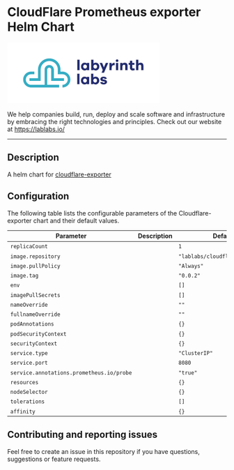 # CloudFlare Prometheus exporter Helm Chart

[<img src="ll-logo.png">](https://lablabs.io/)

We help companies build, run, deploy and scale software and infrastructure by embracing the right technologies and principles. Check out our website at https://lablabs.io/

---

## Description

A helm chart for [cloudflare-exporter](https://github.com/lablabs/cloudflare-exporter)

## Configuration


The following table lists the configurable parameters of the Cloudflare-exporter chart and their default values.

| Parameter                | Description             | Default        |
| ------------------------ | ----------------------- | -------------- |
| `replicaCount` |  | `1` |
| `image.repository` |  | `"lablabs/cloudflare_exporter"` |
| `image.pullPolicy` |  | `"Always"` |
| `image.tag` |  | `"0.0.2"` |
| `env` |  | `[]` |
| `imagePullSecrets` |  | `[]` |
| `nameOverride` |  | `""` |
| `fullnameOverride` |  | `""` |
| `podAnnotations` |  | `{}` |
| `podSecurityContext` |  | `{}` |
| `securityContext` |  | `{}` |
| `service.type` |  | `"ClusterIP"` |
| `service.port` |  | `8080` |
| `service.annotations.prometheus.io/probe` |  | `"true"` |
| `resources` |  | `{}` |
| `nodeSelector` |  | `{}` |
| `tolerations` |  | `[]` |
| `affinity` |  | `{}` |



## Contributing and reporting issues

Feel free to create an issue in this repository if you have questions, suggestions or feature requests.
